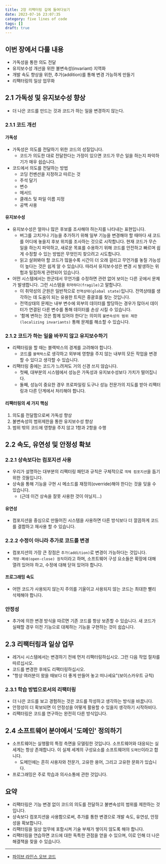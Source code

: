 ```yaml
---
title: 2장 리팩터링 깊에 들여다보기
date: 2023-07-16 23:07:35
category: five lines of code
tags: []
draft: true
---
```


## 이번 장에서 다룰 내용

- 가독성을 통한 의도 전달
- 유지보수성 개선을 위한 불변속성(invariant) 지역화
- 개발 속도 향상을 위한, 추가(addition)를 통해 변경 가능하게 만들기
- 리팩터링의 일상 업무화

## 2.1 가독성 및 유지보수성 향상

- 더 나은 코드를 만드는 것과 코드가 하는 일을 변경하지 않는다.

### 2.1.1 코드 개선

#### 가독성

- 가독성은 의도를 전달하기 위한 코드의 성질입니다.
  - 코드가 의도한 대로 전달한다는 가정이 있으면 코드가 무슨 일을 하는지 파악하기가 매우 쉽습니다.
- 코드에서 의도를 전달하는 방법
  - 코딩 컨벤션을 지정하고 따르는 것
  - 주석 달기
  - 변수
  - 메서드
  - 클래스 및 파일 이름 지정
  - 공백 사용

#### 유지보수성

- 유지보수성은 얼마나 많은 후보를 조사해야 하는지를 나타내는 표현입니다.
  - 버그를 고치거나 기능을 추가하기 위해 일부 기능을 변경해야 할 때마다 새 코드를 어디에 놓을지 후보 위치를 조사하는 것으로 시작합니다. 현재 코드가 무슨 일을 하는지 파악하고, 새로운 목표를 수용하기 위해 코드를 안전하고 빠르며 쉽게 수정할 수 있는 방법은 무엇인지 찾으려고 시도합니다.
  - 읽고 살펴봐야 할 코드가 많을수록 시간이 더 오래 걸리고 무언가를 놓칠 가능성이 높다는 것은 쉽게 알 수 있습니다. 따라서 유지보수성은 변경 시 발생하는 위험과 밀접하게 관련되어 있습니다.
- 어떤 시스템에서는 한군데서 무언가를 수정하면 관련 없어 보이는 다른 곳에서 문제가 발생합니다. 그런 시스템을 `취약하다(fragile)`고 말합니다.
  - 이 취약성의 군원은 일반적으로 `전역상태(global state)`입니다. 전역상태를 생각하는 데 도움이 되는 유용한 트릭은 중괄호를 찾는 것입니다.
  - 전역상태의 문제는 내부 변수에 외부의 데이터를 할당하는 경우가 많아서 데이터가 연결된 다른 변수를 통해 데이터를 손상 시킬 수 있습니다.
  - '함께 변하는 것은 함께 있어야 한다'는 의미의 `불변속성의 범위 제한(localizing invariants)` 통해 문제를 해소할 수 있습니다.

### 2.1.2 코드가 하는 일을 바꾸지 않고 유지보수하기

- 리팩터링을 할 때는 블랙박스의 경계를 고려해야 합니다.
  - 코드를 `블랙박스`로 생각하고 외부에 영향을 주지 않는 내부의 모든 작업을 변경할 수 있다고 생각할 수 있습니다.
- 리팩터링 중에는 코드가 느려져도 거의 신경 쓰지 않습니다.
  - 첫째, 대부분의 시스템에서 성능은 가독성과 유지보수성보다 가치가 떨어집니다.
  - 둘째, 성능이 중요한 경우 프로파일링 도구나 성능 전문가의 지도를 받아 리팩터링과 다른 단계에서 처리해야 합니다.

#### 리팩터링의 세 가지 핵심

1. 의도를 전달함으로써 가독성 향상
2. 불변속성의 범위제한을 통한 유지보수성 향상
3. 범위 밖의 코드에 영향을 주지 않고 1항과 2항을 수행

## 2.2 속도, 유연성 및 안정성 확보

### 2.2.1 상속보다는 컴포지션 사용

- 우리가 설명하는 대부분의 리팩터링 패턴과 규칙은 구체적으로 `객체 컴포지션`을 돕기 위한 것들입니다.
- 상속을 통해 기능을 구현 시 메소드를 재정의(override)해야 한다는 것을 잊을 수 있습니다.
  - (근데 이건 상속을 잘못 사용한 것이 아닐지...)

#### 유연성

- 컴포지션을 중심으로 만들어진 시스템을 사용하면 다른 방식보다 더 깔끔하게 코드를 결합하고 재사용 할 수 있습니다.

### 2.2.2 수정이 아니라 추가로 코드를 변경

- 컴포지션의 가장 큰 장점은 `추가(addition)`로 변경이 가능하다는 것입니다.
- `개방-폐쇄(open-close) 원칙`이라고 하며, 소프트웨어 구성 요소들은 확장에 대해 열려 있어야 하고, 수정에 대해 닫혀 있어야 합니다.

#### 프로그래밍 속도

- 어떤 코드가 사용되지 않는지 주의를 기울이고 사용되지 않는 코드는 최대한 빨리 삭제해야 합니다.

### 안정성

- 추가에 의한 변경 방식을 따르면 기존 코드를 항상 보존할 수 있습니다. 새 코드가 실패할 경우 이전 기능으로 대체하는 기능을 구현하는 것이 쉽습니다.

## 2.3 리팩터링과 일상 업무

- 레거시 시스템에서는 변경하기 전에 먼저 리팩터링하십시오. 그런 다음 작업 절차를 따르십시오.
- 코드를 변경한 후에도 리팩터링하십시오.
- "항상 여러분이 왔을 때보다 더 좋게 만들어 놓고 떠나세요"(보이스카우트 규칙)

### 2.3.1 학습 방법으로서의 리팩터링

- 더 나은 코드를 보고 경험하는 것은 코드를 작성하고 생각하는 방식을 바꿉니다.
- 안정성이 더 확보되면 이 안정성을 어떻게 활용할 수 있을지 생각하기 시작하비다.
- 리팩터링은 코드를 연구하는 완전히 다른 방식입니다.

## 2.4 소프트웨어 분야에서 '도메인' 정의하기

- 소프트웨어는 실행활의 특정 측면을 모델링한 것입니다. 소프트웨어와 대응되는 실세계는 항상 존재합니다. 이 실제 세계의 구성요소를 소프트웨어의 `도메인`이라고 합니다.
  - 도메인에는 흔히 사용자와 전문가, 고유한 용어, 그리고 고유한 문화가 있습니다.
- 프로그래밍은 주로 학습과 의사소통에 관한 것입니다.

## 요약

- 리팩터링은 기능 변경 없이 코드의 의도를 전달하고 불변속성의 범위를 제한하는 것입니다.
- 상속보다 컴포지션을 사용함으로써, 추가를 통한 변경으로 개발 속도, 유연성, 안정성을 확보합니다.
- 리팩터링을 일상 업무에 포함시켜 기술 부채가 쌓이지 않도록 해야 합니다.
- 리팩터링을 연습하면 코드에 대한 독특한 관점을 얻을 수 있으며, 이로 인해 더 나은 해결책을 찾을 수 있습니다.

---

- [파이브 라인스 오브 코드](https://product.kyobobook.co.kr/detail/S000200661796)
